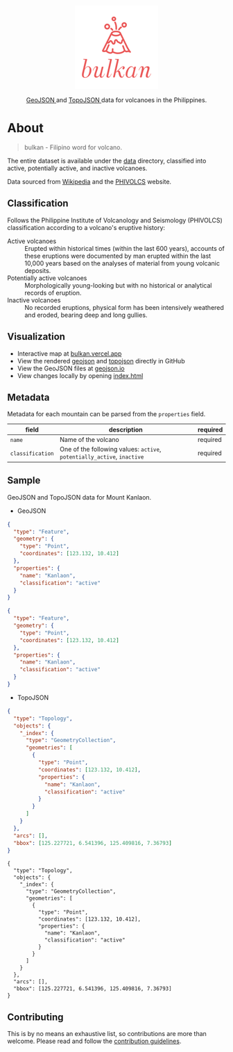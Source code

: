 <div align="center">
  <br/>
  <a href="https://github.com/j4ckofalltrades/bulkan">
    <img src="assets/logo.png" alt="Logo">
  </a>

  <p align="center">
    <a href="https://geojson.org">
      GeoJSON
    </a>
    and
    <a href="https://github.com/topojson/topojson">
      TopoJSON
    </a>
    data for volcanoes in the Philippines.
  </p>
</div>

# About

> bulkan - Filipino word for volcano.

The entire dataset is available under the [data](./data) directory, classified into active, potentially active, and inactive volcanoes.

Data sourced from [Wikipedia](https://en.wikipedia.org/wiki/List_of_active_volcanoes_in_the_Philippines) and the [PHIVOLCS](https://www.phivolcs.dost.gov.ph/index.php/volcano-hazard/volcanoes-of-the-philippines) website.

## Classification

Follows the Philippine Institute of Volcanology and Seismology (PHIVOLCS) classification according to a volcano's eruptive history:

<dl>
  <dt>Active volcanoes</dt>
  <dd>Erupted within historical times (within the last 600 years), accounts of these eruptions were documented by man erupted within the last 10,000 years based on the analyses of material from young volcanic deposits.</dd>

  <dt>Potentially active volcanoes</dt>
  <dd>Morphologically young-looking but with no historical or analytical records of eruption.</dd>

  <dt>Inactive volcanoes</dt>
  <dd>No recorded eruptions, physical form has been intensively weathered and eroded, bearing deep and long gullies.</dd>
</dl>

## Visualization

- Interactive map at [bulkan.vercel.app](https://bulkan.vercel.app)
- View the rendered [geojson](data/geojson/_index.geojson) and [topojson](data/topojson/index.topojson) directly in GitHub
- View the GeoJSON files at [geojson.io](https://geojson.io)
- View changes locally by opening [index.html](index.html)

## Metadata

Metadata for each mountain can be parsed from the `properties` field.

| field            | description                                                             | required |
|------------------|-------------------------------------------------------------------------|----------|
| `name`           | Name of the volcano                                                     | required |
| `classification` | One of the following values: `active`, `potentially_active`, `inactive` | required |

## Sample

GeoJSON and TopoJSON data for Mount Kanlaon.

- GeoJSON

```json
{
  "type": "Feature",
  "geometry": {
    "type": "Point",
    "coordinates": [123.132, 10.412]
  },
  "properties": {
    "name": "Kanlaon",
    "classification": "active"
  }
}
```

```geojson
{
  "type": "Feature",
  "geometry": {
    "type": "Point",
    "coordinates": [123.132, 10.412]
  },
  "properties": {
    "name": "Kanlaon",
    "classification": "active"
  }
}
```

- TopoJSON

```json
{
  "type": "Topology",
  "objects": {
    "_index": {
      "type": "GeometryCollection",
      "geometries": [
        {
          "type": "Point",
          "coordinates": [123.132, 10.412],
          "properties": {
            "name": "Kanlaon",
            "classification": "active"
          }
        }
      ]
    }
  },
  "arcs": [],
  "bbox": [125.227721, 6.541396, 125.409816, 7.36793]
}
```

```topojson
{
  "type": "Topology",
  "objects": {
    "_index": {
      "type": "GeometryCollection",
      "geometries": [
        {
          "type": "Point",
          "coordinates": [123.132, 10.412],
          "properties": {
            "name": "Kanlaon",
            "classification": "active"
          }
        }
      ]
    }
  },
  "arcs": [],
  "bbox": [125.227721, 6.541396, 125.409816, 7.36793]
}
```

## Contributing

This is by no means an exhaustive list, so contributions are more than welcome.
Please read and follow the [contribution guidelines](CONTRIBUTING.md).
